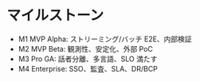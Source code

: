 # マイルストーン

- M1 MVP Alpha: ストリーミング/バッチ E2E、内部検証
- M2 MVP Beta: 観測性、安定化、外部 PoC
- M3 Pro GA: 話者分離、多言語、SLO 満たす
- M4 Enterprise: SSO、監査、SLA、DR/BCP